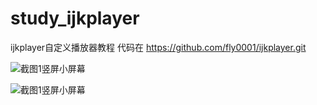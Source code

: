 # study_ijkplayer
ijkplayer自定义播放器教程   代码在 https://github.com/fly0001/ijkplayer.git

![截图1竖屏小屏幕](https://github.com/fly0001/ijkplayer/raw/master/study_ijkplayer/1.png)

![截图1竖屏小屏幕](https://github.com/fly0001/ijkplayer/raw/master/study_ijkplayer/2.png)


